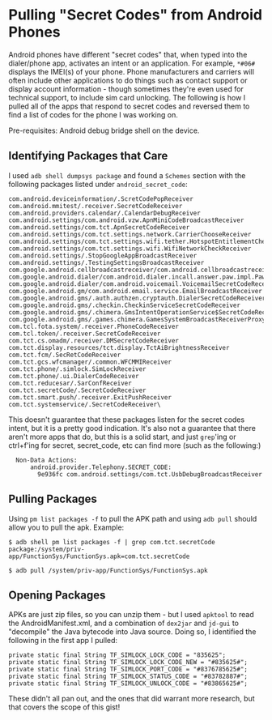 # Pulling "Secret Codes" from Android Phones

Android phones have different "secret codes" that, when typed into the dialer/phone app, activates an intent or an application.  For example, `*#06#` displays the IMEI(s) of your phone.  Phone manufacturers and carriers will often include other applications to do things such as contact support or display account information - though sometimes they're even used for technical support, to include sim card unlocking.  The following is how I pulled all of the apps that respond to secret codes and reversed them to find a list of codes for the phone I was working on.

Pre-requisites: Android debug bridge shell on the device.

## Identifying Packages that Care

I used `adb shell dumpsys package` and found a `Schemes` section with the following packages listed under `android_secret_code`:

```
com.android.deviceinformation/.ScretCodePopReceiver
com.android.mmitest/.receiver.SecretCodeReceiver
com.android.providers.calendar/.CalendarDebugReceiver
com.android.settings/com.android.vzw.ApnMiniCodeBroadcastReceiver
com.android.settings/com.tct.ApnSecretCodeReceiver
com.android.settings/com.tct.settings.network.CarrierChooseReceiver
com.android.settings/com.tct.settings.wifi.tether.HotspotEntitlementCheckReceiver
com.android.settings/com.tct.settings.wifi.WifiNetworkCheckReceiver
com.android.settings/.StopGoogleAppBroadcastReceiver
com.android.settings/.TestingSettingsBroadcastReceiver
com.google.android.cellbroadcastreceiver/com.android.cellbroadcastreceiver.CellBroadcastReceiver
com.google.android.dialer/com.android.dialer.incall.answer.paw.impl.PawSecretCodeReceiver_Receiver
com.google.android.dialer/com.android.voicemail.VoicemailSecretCodeReceiver
com.google.android.gm/com.android.email.service.EmailBroadcastReceiver
com.google.android.gms/.auth.authzen.cryptauth.DialerSecretCodeReceiver
com.google.android.gms/.checkin.CheckinServiceSecretCodeReceiver
com.google.android.gms/.chimera.GmsIntentOperationService$SecretCodeReceiver
com.google.android.gms/.games.chimera.GamesSystemBroadcastReceiverProxy
com.tcl.fota.system/.receiver.PhoneCodeReceiver
com.tcl.token/.receiver.SecretCodeReceiver
com.tct.cs.omadm/.receiver.DMSecretCodeReceiver
com.tct.display.resources/tct.display.TctAiBrightnessReceiver
com.tct.fcm/.SecRetCodeReceiver
com.tct.gcs.wfcmanager/.common.WFCMMIReceiver
com.tct.phone/.simlock.SimLockReceiver
com.tct.phone/.ui.DialerCodeReceiver
com.tct.reducesar/.SarConfReceiver
com.tct.secretCode/.SecretCodeReceiver
com.tct.smart.push/.receiver.ExitPushReceiver
com.tct.systemservice/.SecretCodeReceiver\
```

This doesn't guarantee that these packages listen for the secret codes intent, but it is a pretty good indication.  It's also not a guarantee that there aren't more apps that do, but this is a solid start, and just `grep`'ing or ctrl+f'ing for secret, secret_code, etc can find more (such as the following:)

```
  Non-Data Actions:
      android.provider.Telephony.SECRET_CODE:
        9e936fc com.android.settings/com.tct.UsbDebugBroadcastReceiver
```

## Pulling Packages

Using `pm list packages -f` to pull the APK path and using `adb pull` should allow you to pull the apk.  Example:

```
$ adb shell pm list packages -f | grep com.tct.secretCode
package:/system/priv-app/FunctionSys/FunctionSys.apk=com.tct.secretCode

$ adb pull /system/priv-app/FunctionSys/FunctionSys.apk
```

## Opening Packages

APKs are just zip files, so you can unzip them - but I used `apktool` to read the AndroidManifest.xml, and a combination of `dex2jar` and `jd-gui` to "decompile" the Java bytecode into Java source.  Doing so, I identified the following in the first app I pulled:

```
private static final String TF_SIMLOCK_LOCK_CODE = "835625";
private static final String TF_SIMLOCK_LOCK_CODE_NEW = "#835625#";
private static final String TF_SIMLOCK_PORT_CODE = "#8376785625#";
private static final String TF_SIMLOCK_STATUS_CODE = "#83782887#";
private static final String TF_SIMLOCK_UNLOCK_CODE = "#83865625#";
```

These didn't all pan out, and the ones that did warrant more research, but that covers the scope of this gist!